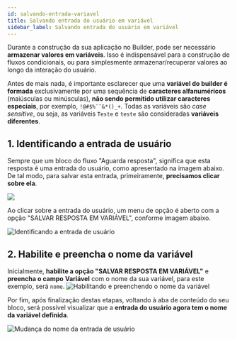 ```yaml
---
id: salvando-entrada-variavel
title: Salvando entrada do usuário em variável
sidebar_label: Salvando entrada do usuário em variável
---
```

Durante a construção da sua aplicação no Builder, pode ser necessário **armazenar valores em variáveis**. Isso é indispensável para a construção de fluxos condicionais, ou para simplesmente armazenar/recuperar valores ao longo da interação do usuário.

Antes de mais nada, é importante esclarecer que uma **variável do builder é formada** exclusivamente por uma sequência de **caracteres alfanuméricos** (maiúsculas ou minúsculas), **não sendo permitido utilizar caracteres especiais**, por exemplo, `!@#$%¨¨&*()_+`. Todas as variáveis são *case sensitive*, ou seja, as variáveis `Teste` e `teste` são consideradas **variáveis diferentes**. 

## 1. Identificando a entrada de usuário

Sempre que um bloco do fluxo "Aguarda resposta", significa que esta resposta é uma entrada do usuário, como apresentado na imagem abaixo. De tal modo, para salvar esta entrada, primeiramente, **precisamos clicar sobre ela**.

![](/img/builder/salvando-entrada-variavel-1.png)<br/>

Ao clicar sobre a entrada do usuário, um menu de opção é aberto com a opção "SALVAR RESPOSTA EM VARIÁVEL", conforme imagem abaixo.

![Identificando a entrada de usuário](/img/builder/salvando-entrada-variavel-2.png)<br/>

## 2. Habilite e preencha o nome da variável

Inicialmente, **habilite a opção "SALVAR RESPOSTA EM VARIÁVEL"** e **preencha o campo** **Variável** com o nome da sua variável, para este exemplo, será `nome`.
![Habilitando e preenchendo o nome da variável](/img/builder/salvando-entrada-variavel-3.png)<br/>

Por fim, após finalização destas etapas, voltando à aba de conteúdo do seu bloco, será possível visualizar que a **entrada do usuário agora tem o nome da variável definida**.

![Mudança do nome da entrada de usuário](/img/builder/salvando-entrada-variavel-4.png)<br/>


<!-- Rating frame -->
<script type="text/javascript" src="/scripts/rating.js"></script>